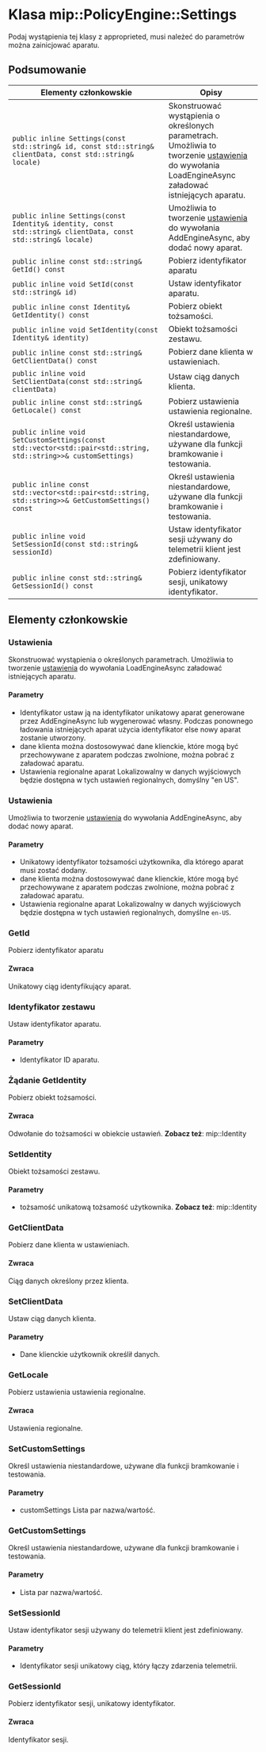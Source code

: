 # <a name="class-mippolicyenginesettings"></a>Klasa mip::PolicyEngine::Settings 
Podaj wystąpienia tej klasy z approprieted, musi należeć do parametrów można zainicjować aparatu.
  
## <a name="summary"></a>Podsumowanie
 Elementy członkowskie                        | Opisy                                
--------------------------------|---------------------------------------------
`public inline Settings(const std::string& id, const std::string& clientData, const std::string& locale)`  |  Skonstruować wystąpienia o określonych parametrach. Umożliwia to tworzenie [ustawienia](#classmip_1_1_policy_engine_1_1_settings) do wywołania LoadEngineAsync załadować istniejących aparatu.
`public inline Settings(const Identity& identity, const std::string& clientData, const std::string& locale)`  |  Umożliwia to tworzenie [ustawienia](#classmip_1_1_policy_engine_1_1_settings) do wywołania AddEngineAsync, aby dodać nowy aparat.
`public inline const std::string& GetId() const`  |  Pobierz identyfikator aparatu
`public inline void SetId(const std::string& id)`  |  Ustaw identyfikator aparatu.
`public inline const Identity& GetIdentity() const`  |  Pobierz obiekt tożsamości.
`public inline void SetIdentity(const Identity& identity)`  |  Obiekt tożsamości zestawu.
`public inline const std::string& GetClientData() const`  |  Pobierz dane klienta w ustawieniach.
`public inline void SetClientData(const std::string& clientData)`  |  Ustaw ciąg danych klienta.
`public inline const std::string& GetLocale() const`  |  Pobierz ustawienia ustawienia regionalne.
`public inline void SetCustomSettings(const std::vector<std::pair<std::string, std::string>>& customSettings)`  |  Określ ustawienia niestandardowe, używane dla funkcji bramkowanie i testowania.
`public inline const std::vector<std::pair<std::string, std::string>>& GetCustomSettings() const`  |  Określ ustawienia niestandardowe, używane dla funkcji bramkowanie i testowania.
`public inline void SetSessionId(const std::string& sessionId)`  |  Ustaw identyfikator sesji używany do telemetrii klient jest zdefiniowany.
`public inline const std::string& GetSessionId() const`  |  Pobierz identyfikator sesji, unikatowy identyfikator.
  
## <a name="members"></a>Elementy członkowskie
  
### <a name="settings"></a>Ustawienia
Skonstruować wystąpienia o określonych parametrach. Umożliwia to tworzenie [ustawienia](#classmip_1_1_policy_engine_1_1_settings) do wywołania LoadEngineAsync załadować istniejących aparatu.
  
#### <a name="parameters"></a>Parametry
* Identyfikator ustaw ją na identyfikator unikatowy aparat generowane przez AddEngineAsync lub wygenerować własny. Podczas ponownego ładowania istniejących aparat użycia identyfikator else nowy aparat zostanie utworzony. 
* dane klienta można dostosowywać dane klienckie, które mogą być przechowywane z aparatem podczas zwolnione, można pobrać z załadować aparatu. 
* Ustawienia regionalne aparat Lokalizowalny w danych wyjściowych będzie dostępna w tych ustawień regionalnych, domyślny "en US".
  
### <a name="settings"></a>Ustawienia
Umożliwia to tworzenie [ustawienia](#classmip_1_1_policy_engine_1_1_settings) do wywołania AddEngineAsync, aby dodać nowy aparat.
  
#### <a name="parameters"></a>Parametry
* Unikatowy identyfikator tożsamości użytkownika, dla którego aparat musi zostać dodany. 
* dane klienta można dostosowywać dane klienckie, które mogą być przechowywane z aparatem podczas zwolnione, można pobrać z załadować aparatu. 
* Ustawienia regionalne aparat Lokalizowalny w danych wyjściowych będzie dostępna w tych ustawień regionalnych, domyślne `en-US`.
  
### <a name="getid"></a>GetId
Pobierz identyfikator aparatu
  
#### <a name="returns"></a>Zwraca
Unikatowy ciąg identyfikujący aparat.
  
### <a name="setid"></a>Identyfikator zestawu
Ustaw identyfikator aparatu.
  
#### <a name="parameters"></a>Parametry
* Identyfikator ID aparatu.
  
### <a name="getidentity"></a>Żądanie GetIdentity
Pobierz obiekt tożsamości.
  
#### <a name="returns"></a>Zwraca
Odwołanie do tożsamości w obiekcie ustawień. 
**Zobacz też**: mip::Identity
  
### <a name="setidentity"></a>SetIdentity
Obiekt tożsamości zestawu.
  
#### <a name="parameters"></a>Parametry
* tożsamość unikatową tożsamość użytkownika. 
**Zobacz też**: mip::Identity
  
### <a name="getclientdata"></a>GetClientData
Pobierz dane klienta w ustawieniach.
  
#### <a name="returns"></a>Zwraca
Ciąg danych określony przez klienta.
  
### <a name="setclientdata"></a>SetClientData
Ustaw ciąg danych klienta.
  
#### <a name="parameters"></a>Parametry
* Dane klienckie użytkownik określił danych.
  
### <a name="getlocale"></a>GetLocale
Pobierz ustawienia ustawienia regionalne.
  
#### <a name="returns"></a>Zwraca
Ustawienia regionalne.
  
### <a name="setcustomsettings"></a>SetCustomSettings
Określ ustawienia niestandardowe, używane dla funkcji bramkowanie i testowania.
  
#### <a name="parameters"></a>Parametry
* customSettings Lista par nazwa/wartość.
  
### <a name="getcustomsettings"></a>GetCustomSettings
Określ ustawienia niestandardowe, używane dla funkcji bramkowanie i testowania.
  
#### <a name="parameters"></a>Parametry
* Lista par nazwa/wartość.
  
### <a name="setsessionid"></a>SetSessionId
Ustaw identyfikator sesji używany do telemetrii klient jest zdefiniowany.
  
#### <a name="parameters"></a>Parametry
* Identyfikator sesji unikatowy ciąg, który łączy zdarzenia telemetrii.
  
### <a name="getsessionid"></a>GetSessionId
Pobierz identyfikator sesji, unikatowy identyfikator.
  
#### <a name="returns"></a>Zwraca
Identyfikator sesji.